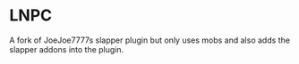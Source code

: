 # LNPC
A fork of JoeJoe7777s slapper plugin but only uses mobs and also adds the slapper addons into the plugin.
